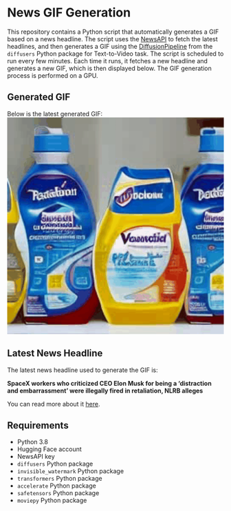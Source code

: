 # News GIF Generation
This repository contains a Python script that automatically generates a GIF based on a news headline. The script uses the [NewsAPI](https://newsapi.org/) to fetch the latest headlines, and then generates a GIF using the [DiffusionPipeline](https://github.com/huggingface/diffusers) from the `diffusers` Python package for Text-to-Video task.
The script is scheduled to run every few minutes. Each time it runs, it fetches a new headline and generates a new GIF, which is then displayed below. The GIF generation process is performed on a GPU.

## Generated GIF
Below is the latest generated GIF:
![Generated GIF](output.gif?raw=true&v=1704465203)

## Latest News Headline
The latest news headline used to generate the GIF is:

**SpaceX workers who criticized CEO Elon Musk for being a ‘distraction and embarrassment’ were illegally fired in retaliation, NLRB alleges**

You can read more about it [here](https://fortune.com/2024/01/03/elon-musk-spacex-illegally-fired-workers-who-criticized-him-nlrb/).

## Requirements
- Python 3.8
- Hugging Face account
- NewsAPI key
- `diffusers` Python package
- `invisible_watermark` Python package
- `transformers` Python package
- `accelerate` Python package
- `safetensors` Python package
- `moviepy` Python package
